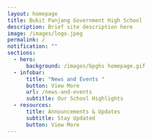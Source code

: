 ```yaml
---
layout: homepage
title: Bukit Panjang Government High School
description: Brief site description here
image: /images/logo.jpeg
permalink: /
notification: ""
sections:
  - hero:
      background: /images/bpghs homepage.gif
  - infobar:
      title: "News and Events "
      button: View More
      url: /news-and-events
      subtitle: Our School Highlights
  - resources:
      title: Announcements & Updates
      subtitle: Stay Updated
      button: View More
---
```

